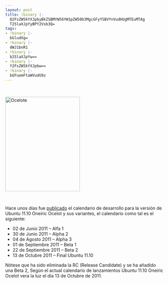 ```yaml
---
layout: post
title: !binary |-
  Q2FsZW5kYXJpbyBkZSBMYW56YW1pZW50b3MgcGFyYSBVYnVudHUgMTEuMTAg
  T25laXJpYyBPY2Vsb3Q=
tags:
- !binary |-
  bGludXg=
- !binary |-
  dWJ1bnR1
- !binary |-
  b25laXJpYw==
- !binary |-
  Y2FsZW5kYXJpbw==
- !binary |-
  bGFuemFtaWVudG9z
---
```

&nbsp;

<a href="http://blog.jam.net.ve/imagenes/uploads/2011/03/ocelote.jpg"><img class="aligncenter size-medium wp-image-674" title="ocelote" src="http://blog.jam.net.ve/imagenes/uploads/2011/03/ocelote-237x300.jpg" alt="Ocelote" width="237" height="300" /></a>

&nbsp;

Hace unos días fue <a href="https://wiki.ubuntu.com/OneiricReleaseSchedule">publicado</a> el calendario de desarrollo para la versión de Ubuntu 11.10 Oneiric  Ocelot y sus variantes, el calendario como tal es el siguiente:

* 02 de Junio 2011 – Alfa 1
* 30 de Junio 2011 – Alpha 2
* 04 de Agosto 2011 – Alpha 3
* 01 de Septiembre 2011 – Beta 1
* 22 de Septiembre 2011 – Beta 2
* 13 de Octubre 2011 – Final Ubuntu 11.10

Nótese que ha sido eliminada la RC (Release Candidate) y se ha  añadido una Beta 2, Según el actual calendario de lanzamientos Ubuntu  11.10 Oneiric Ocelot vera la luz el día 13 de Octubre de 2011.

